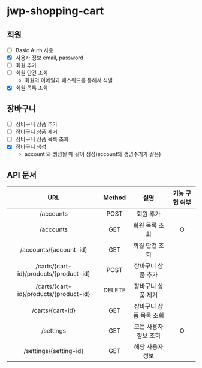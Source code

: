 # jwp-shopping-cart

## 회원
- [ ] Basic Auth 사용
- [x] 사용자 정보 email, password
- [ ] 회원 추가
- [ ] 회원 단건 조회
  - 회원의 이메일과 패스워드를 통해서 식별
- [x] 회원 목록 조회

## 장바구니
- [ ] 장바구니 상품 추가
- [ ] 장바구니 상품 제거
- [ ] 장바구니 상품 목록 조회
- [x] 장바구니 생성
  - account 와 생성될 때 같이 생성(account와 생명주기가 같음)

## API 문서

|                  URL                   |Method|      설명       |기능 구현 여부|
|:--------------------------------------:|:---:|:-------------:|:---:|
|               /accounts                |POST|     회원 추가     |
|               /accounts                |GET|   회원 목록 조회    |O|
|         /accounts/{account-id}         |GET|   회원 단건 조회    |
| /carts/{cart-id}/products/{product-id} |POST|  장바구니 상품 추가   |
| /carts/{cart-id}/products/{product-id} |DELETE|  장바구니 상품 제거   |
|            /carts/{cart-id}            |GET| 장바구니 상품 목록 조회 ||
|               /settings                |GET| 모든 사용자 정보 조회  |O|
|         /settings/{setting-id}         |GET|   해당 사용자 정보   |
